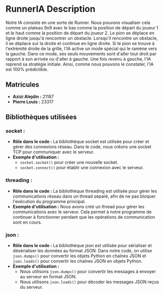 # RunnerIA Description

Notre IA consiste en une sorte de Runner. Nous pouvons visualiser cela comme un plateau 9x9 avec le bas comme la position de départ du joueur 1 et le haut comme la position de départ du joueur 2. Le pion se déplace en ligne droite jusqu'à rencontrer un obstacle. Lorsqu'il rencontre un obstacle, il se déplace sur la droite et continue en ligne droite. Si le pion se trouve à l'extrémité droite de la grille, l'IA active un mode spécial qui le ramène vers la gauche. Dans ce mode, ses seuls mouvements sont d'aller tout droit par rapport à son arrivée ou d'aller à gauche. Une fois revenu à gauche, l'IA reprend sa stratégie initiale. Ainsi, comme nous pouvons le constater, l'IA est 100% prédictible.

## Matricules
- **Azizi Alejdin :** 21187
- **Pierre Louis :** 23317

## Bibliothèques utilisées

### socket :
- **Rôle dans le code :** La bibliothèque socket est utilisée pour créer et gérer des connexions réseau. Dans le code, nous créons une socket TCP pour communiquer avec le serveur.
- **Exemple d'utilisation :** 
  - `socket.socket()` pour créer une nouvelle socket.
  - `socket.connect()` pour établir une connexion avec le serveur.

### threading :
- **Rôle dans le code :** La bibliothèque threading est utilisée pour gérer les communications réseau dans un thread séparé, afin de ne pas bloquer l'exécution du programme principal.
- **Exemple d'utilisation :** Nous avons créé un thread pour gérer les communications avec le serveur. Cela permet à notre programme de continuer à fonctionner pendant que les opérations de communication sont en cours.

### json :
- **Rôle dans le code :** La bibliothèque json est utilisée pour sérialiser et désérialiser les données au format JSON. Dans notre code, on utilise `json.dumps()` pour convertir les objets Python en chaînes JSON et `json.loads()` pour convertir les chaînes JSON en objets Python.
- **Exemple d'utilisation :** 
  - Nous utilisons `json.dumps()` pour convertir les messages à envoyer au serveur en format JSON.
  - Nous utilisons `json.loads()` pour décoder les messages JSON reçus du serveur.
